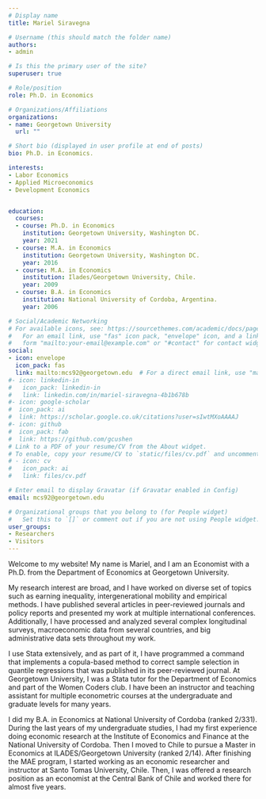 ```yaml
---
# Display name
title: Mariel Siravegna

# Username (this should match the folder name)
authors:
- admin

# Is this the primary user of the site?
superuser: true

# Role/position
role: Ph.D. in Economics

# Organizations/Affiliations
organizations:
- name: Georgetown University
  url: ""

# Short bio (displayed in user profile at end of posts)
bio: Ph.D. in Economics. 

interests:
- Labor Economics
- Applied Microeconomics
- Development Economics


education:
  courses:
  - course: Ph.D. in Economics
    institution: Georgetown University, Washington DC.
    year: 2021
  - course: M.A. in Economics
    institution: Georgetown University, Washington DC.
    year: 2016
  - course: M.A. in Economics
    institution: Ilades/Georgetown University, Chile.
    year: 2009
  - course: B.A. in Economics
    institution: National University of Cordoba, Argentina.
    year: 2006

# Social/Academic Networking
# For available icons, see: https://sourcethemes.com/academic/docs/page-builder/#icons
#   For an email link, use "fas" icon pack, "envelope" icon, and a link in the
#   form "mailto:your-email@example.com" or "#contact" for contact widget.
social:
- icon: envelope
  icon_pack: fas
  link: mailto:mcs92@georgetown.edu  # For a direct email link, use "mailto:test@example.org".
#- icon: linkedin-in
#   icon_pack: linkedin-in
#   link: linkedin.com/in/mariel-siravegna-4b1b678b
#- icon: google-scholar
#  icon_pack: ai
#  link: https://scholar.google.co.uk/citations?user=sIwtMXoAAAAJ
#- icon: github
#  icon_pack: fab
#  link: https://github.com/gcushen
# Link to a PDF of your resume/CV from the About widget.
# To enable, copy your resume/CV to `static/files/cv.pdf` and uncomment the lines below.
# - icon: cv
#   icon_pack: ai
#   link: files/cv.pdf

# Enter email to display Gravatar (if Gravatar enabled in Config)
email: mcs92@georgetown.edu

# Organizational groups that you belong to (for People widget)
#   Set this to `[]` or comment out if you are not using People widget.
user_groups:
- Researchers
- Visitors
---
```

Welcome to my website! 
My name is Mariel, and I am an Economist with a Ph.D. from the Department of Economics at Georgetown University.

My research interest are broad, and I have worked on diverse set of topics such as earning inequality, intergenerational mobility and empirical methods. I have published several articles in peer-reviewed journals and policy reports and presented my work at multiple international conferences. Additionally, I have processed and analyzed several complex longitudinal surveys, macroeconomic data from several countries, and big administrative data sets throughout my work.  

I use Stata extensively, and as part of it, I have programmed a command that implements a copula-based method to correct sample selection in quantile regressions that was published in its peer-reviewed journal. At Georgetown University, I was a Stata tutor for the Department of Economics and part of the Women Coders club. I have been an instructor and teaching assistant for multiple econometric courses at the undergraduate and graduate levels for many years. 

I did my B.A. in Economics at National University of Cordoba (ranked 2/331). During the last years of my undergraduate studies, I had my first experience doing economic research at the Institute of Economics and Finance at the National University of Cordoba. Then I moved to Chile to pursue a Master in Economics at ILADES/Georgetown University (ranked 2/14). After finishing the MAE program, I started working as an economic researcher and instructor at Santo Tomas University, Chile. Then, I was offered a research position as an economist at the Central Bank of Chile and worked there for almost five years.  



